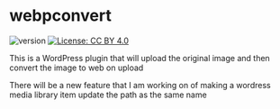 # webpconvert

![version](https://badgen.net/static/V/1.0.0/)
[![License: CC BY 4.0](https://img.shields.io/badge/License-CC_BY_4.0-lightgrey.svg)](https://creativecommons.org/licenses/by/4.0/)

This is a WordPress plugin that will upload the original image and then convert the image to web on upload

There will be a new feature that I am working on of making a wordress media library item update the path as the same name 

